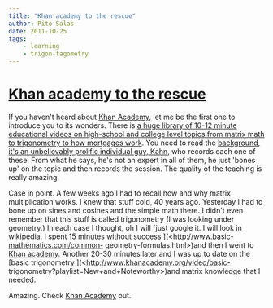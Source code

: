 ```yaml
---
title: "Khan academy to the rescue"
author: Pito Salas
date: 2011-10-25
tags:
    - learning
    - trigon-tagometry
---
```

# [Khan academy to the rescue](None)




If you haven't heard about [Khan Academy](<http://www.khanacademy.org>), let
me be the first one to introduce you to its wonders. There is [a huge library
of 10-12 minute educational videos on high-school and college level topics
from matrix math to trigonometry to how mortgages
work](<http://www.khanacademy.org/#browse>). You need to read the [background,
it's an unbelievably prolific individual guy,
Kahn,](<http://www.khanacademy.org/about/faq>) who records each one of these.
From what he says, he's not an expert in all of them, he just 'bones up' on
the topic and then records the session. The quality of the teaching is really
amazing.

Case in point. A few weeks ago I had to recall how and why matrix
multiplication works. I knew that stuff cold, 40 years ago. Yesterday I had to
bone up on sines and cosines and the simple math there. I didn't even remember
that this stuff is called trigonometry (I was looking under geometry.) In each
case I thought, oh I will [just google it. I will look in wikipedia. I spent
15 minutes without success ](<http://www.basic-mathematics.com/common-
geometry-formulas.html>)and then I went to [Khan
academy.](<http://www.khanacademy.org>) Another 20-30 minutes later and I was
up to date on the [basic trigonometry
](<http://www.khanacademy.org/video/basic-
trigonometry?playlist=New+and+Noteworthy>)and matrix knowledge that I needed.

Amazing. Check [Khan Academy](<http://www.khanacademy.org>) out.


